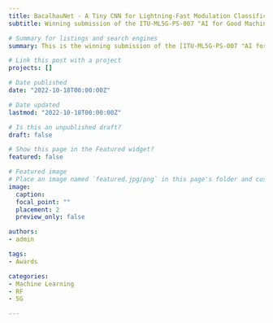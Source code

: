 ```yaml
---
title: BacalhauNet - A Tiny CNN for Lightning-Fast Modulation Classification
subtitle: Winning submission of the ITU-ML5G-PS-007 "AI for Good Machine Learning in 5G Challenge"

# Summary for listings and search engines
summary: This is the winning submission of the [ITU-ML5G-PS-007 "AI for Good Machine Learning in 5G Challenge"](https://challenge.aiforgood.itu.int/match/matchitem/34), where Neural Networks deployed to FPGAs are used to classify radio signal modulations, using the [DeepSig RadioML 2018 dataset](https://www.deepsig.ai/datasets). The submission won first place in two evaluation rounds, consisting of over 30 teams from all over the world. The submission presentation is [publicly available](https://www.youtube.com/watch?v=Mn4_1YeS-IM).

# Link this post with a project
projects: []

# Date published
date: "2022-10-18T00:00:00Z"

# Date updated
lastmod: "2022-10-18T00:00:00Z"

# Is this an unpublished draft?
draft: false

# Show this page in the Featured widget?
featured: false

# Featured image
# Place an image named `featured.jpg/png` in this page's folder and customize its options here.
image:
  caption: 
  focal_point: ""
  placement: 2
  preview_only: false

authors:
- admin

tags:
- Awards

categories:
- Machine Learning
- RF
- 5G

---
```


